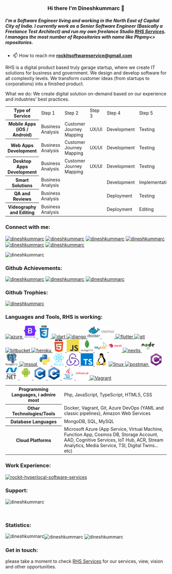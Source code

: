 <h3 align="center"> Hi there I'm Dineshkummarc 👋 </h3>

<h5>I'm a Software Engineer living and working in the North East of Capital City of India. I currently work as a Senior Software Engineer (Basically a Freelance Test Architect) and run my own freelance Studio <a href='http://rockit.rf.gd/?i=1'>RHS Services</a>. I manages the most number of Repositories with name like Phpmy<> repositories.</h5>

- 📫 How to reach me **rockitsoftwareservice@gmail.com**

RHS is a digital product based truly garage startup, where we create IT solutions for business and government. We design and develop software for all complexity levels. We transform customer ideas (from startups to corporations) into a finished product.

What we do:
We create digital solution on-demand based on our experience and industries' best practices.

<table>
<tr>
<th>Type of Service</th>
<td>Step 1 </td>
<td>Step 2 </td>
<td>Step 3 </td>
<td>Step 4 </td>
<td>Step 5 </td>
<td>Step 6 </td>
</tr>

<tr>
<th>Mobile Apps (iOS / Android)</th>
<td>Business Analysis </td>
<td>Customer Journey Mapping </td>
<td>UX/UI </td>
<td>Development </td>
<td>Testing </td>
<td>Launch</td>
</tr>

<tr><th>Web Apps Development</th>
<td>Business Analysis </td>
<td>Customer Journey Mapping </td>
<td>UX/UI </td>
<td>Development </td>
<td>Testing </td>
<td>Launch</td>
</tr>

<tr><th>Desktop Apps Development</th>
<td>Business Analysis </td>
<td>Customer Journey Mapping </td>
<td>UX/UI </td>
<td>Development </td>
<td>Testing </td>
<td>Launch</td>
</tr>

<tr><th>Smart Solutions</th>
<td>Business Analysis </td>
<td> </td>
<td> </td>
<td>Development </td>
<td>Implementation </td>
<td>Support</td>
</tr>

<tr><th>QA and Reviews</th>
<td>Business Analysis </td>
<td> </td>
<td> </td>
<td>Deployment </td>
<td>Testing </td>
<td>Support</td>
</tr>

<tr><th>Videography and Editing</th>
<td>Business Analysis </td>
<td> </td>
<td> </td>
<td>Deployment </td>
<td>Editing </td>
<td>Support</td>
</tr>
</table>

<h3 align="left">Connect with me:</h3>
<p align="left"><a href="https://x.com/yashanyketshow" target="blank"><img align="center" src="https://raw.githubusercontent.com/rahuldkjain/github-profile-readme-generator/master/src/images/icons/Social/twitter.svg" alt="dineshkummarc" height="30" width="40" /></a>
<a href="https://www.linkedin.com/in/dinesh-kumar-ab9b3621/" target="blank"><img align="center" src="https://raw.githubusercontent.com/rahuldkjain/github-profile-readme-generator/master/src/images/icons/Social/linked-in-alt.svg" alt="dineshkummarc" height="30" width="40" /></a>
<a href="https://stackoverflow.com/users/1021832/denno-secqtinstien" target="blank"><img align="center" src="https://raw.githubusercontent.com/rahuldkjain/github-profile-readme-generator/master/src/images/icons/Social/stack-overflow.svg" alt="dineshkummarc" height="30" width="40" /></a>
<a href="https://www.facebook.com/dineshkummarc" target="blank"><img align="center" src="https://raw.githubusercontent.com/rahuldkjain/github-profile-readme-generator/master/src/images/icons/Social/facebook.svg" alt="dineshkummarc" height="30" width="40" /></a>
<a href="https://www.instagram.com/theyashanyketshow/" target="blank"><img align="center" src="https://raw.githubusercontent.com/rahuldkjain/github-profile-readme-generator/master/src/images/icons/Social/instagram.svg" alt="dineshkummarc" height="30" width="40" /></a>
<a href="https://studio.youtube.com/channel/UCJp23mtAxjSuMFwdoDY9cww" target="blank"><img align="center" src="https://raw.githubusercontent.com/rahuldkjain/github-profile-readme-generator/master/src/images/icons/Social/youtube.svg" alt="dineshkummarc" height="30" width="40" /></a>
<!--
<a href="https://www.codechef.com/users/rajatrawat1997" target="blank"><img align="center" src="https://cdn.jsdelivr.net/npm/simple-icons@3.1.0/icons/codechef.svg" alt="dineshkummarc" height="30" width="40" /></a>
<a href="https://auth.geeksforgeeks.org/user/classyallrounder" target="blank"><img align="center" src="https://raw.githubusercontent.com/rahuldkjain/github-profile-readme-generator/master/src/images/icons/Social/geeks-for-geeks.svg" alt="dineshkummarc" height="30" width="40" /></a>
<a href="https://www.hackerrank.com/@meet_savsani1504" target="blank"><img align="center" src="https://raw.githubusercontent.com/rahuldkjain/github-profile-readme-generator/master/src/images/icons/Social/hackerrank.svg" alt="@meet_savsani1504" height="30" width="40" /></a>
<a href="https://discord.gg/acrodorf#6346" target="blank"><img align="center" src="https://raw.githubusercontent.com/rahuldkjain/github-profile-readme-generator/master/src/images/icons/Social/discord.svg" alt="acrodorf#6346" height="30" width="40" /></a>
-->
</p>

<p align="left"> <img src="https://komarev.com/ghpvc/?username=dineshkummarc&label=Profile%20views&color=0e75b6&style=flat" alt="dineshkummarc" /> </p>

<h3 align="left">Github Achievements:</h3>
<p align="left"> <a href="https://github.com/dineshkummarc?tab=achievements"><img src="https://github.githubassets.com/assets/pull-shark-default-498c279a747d.png" alt="dineshkummarc" width="40" height="40" /></a>
<a href="https://github.com/dineshkummarc?tab=achievements"><img src="https://github.githubassets.com/assets/starstruck-default-b6610abad518.png" alt="dineshkummarc" width="40" height="40" /></a>
<a href="https://github.com/dineshkummarc?tab=achievements"><img src="https://github.githubassets.com/assets/quickdraw-default-39c6aec8ff89.png" alt="dineshkummarc" width="40" height="40" /></a>
</p>

<h3 align="left">Github Trophies:</h3>
<p align="left"> <a href="https://github.com/dineshkummarc/github-profile-trophy"><img src="https://github-profile-trophy.vercel.app/?username=dineshkummarc" alt="dineshkummarc" /></a></p>

<h3 align="left">Languages and Tools, RHS is working:</h3>

<p align="left"> <a href="https://azure.microsoft.com/en-in/" target="_blank" rel="noreferrer"> <img src="https://www.vectorlogo.zone/logos/microsoft_azure/microsoft_azure-icon.svg" alt="azure" width="40" height="40"/> </a> <a href="https://getbootstrap.com" target="_blank" rel="noreferrer"> <img src="https://raw.githubusercontent.com/devicons/devicon/master/icons/bootstrap/bootstrap-plain-wordmark.svg" alt="bootstrap" width="40" height="40"/> </a> <a href="https://www.w3schools.com/css/" target="_blank" rel="noreferrer"> <img src="https://raw.githubusercontent.com/devicons/devicon/master/icons/css3/css3-original-wordmark.svg" alt="css3" width="40" height="40"/> </a> <a href="https://dart.dev" target="_blank" rel="noreferrer"> <img src="https://www.vectorlogo.zone/logos/dartlang/dartlang-icon.svg" alt="dart" width="40" height="40"/> </a> <a href="https://www.djangoproject.com/" target="_blank" rel="noreferrer"> <img src="https://cdn.worldvectorlogo.com/logos/django.svg" alt="django" width="40" height="40"/> </a> <a href="https://www.docker.com/" target="_blank" rel="noreferrer"> <img src="https://raw.githubusercontent.com/devicons/devicon/master/icons/docker/docker-original-wordmark.svg" alt="docker" width="40" height="40"/> </a> <a href="https://expressjs.com" target="_blank" rel="noreferrer"> <img src="https://raw.githubusercontent.com/devicons/devicon/master/icons/express/express-original-wordmark.svg" alt="express" width="40" height="40"/> </a> <a href="https://flutter.dev" target="_blank" rel="noreferrer"> <img src="https://www.vectorlogo.zone/logos/flutterio/flutterio-icon.svg" alt="flutter" width="40" height="40"/> </a> 
<a href="https://git-scm.com/" target="_blank" rel="noreferrer"> <img src="https://www.vectorlogo.zone/logos/git-scm/git-scm-icon.svg" alt="git" width="40" height="40"/> </a> <a href="https://bitbucket.org/" target="_blank" rel="noreferrer"> <img src="https://edent.github.io/SuperTinyIcons/images/svg/bitbucket.svg" alt="bitbucket" width="40" height="40"/> </a>
<a href="https://heroku.com" target="_blank" rel="noreferrer"> <img src="https://www.vectorlogo.zone/logos/heroku/heroku-icon.svg" alt="heroku" width="40" height="40"/> </a> <a href="https://www.w3.org/html/" target="_blank" rel="noreferrer"> <img src="https://raw.githubusercontent.com/devicons/devicon/master/icons/html5/html5-original-wordmark.svg" alt="html5" width="40" height="40"/> </a> <a href="https://developer.mozilla.org/en-US/docs/Web/JavaScript" target="_blank" rel="noreferrer"> <img src="https://raw.githubusercontent.com/devicons/devicon/master/icons/javascript/javascript-original.svg" alt="javascript" width="40" height="40"/> </a> <a href="https://www.mongodb.com/" target="_blank" rel="noreferrer"> <img src="https://raw.githubusercontent.com/devicons/devicon/master/icons/mongodb/mongodb-original-wordmark.svg" alt="mongodb" width="40" height="40"/> </a> <a href="https://www.mysql.com/" target="_blank" rel="noreferrer"> <img src="https://raw.githubusercontent.com/devicons/devicon/master/icons/mysql/mysql-original-wordmark.svg" alt="mysql" width="40" height="40"/> </a> <a href="https://nestjs.com/" target="_blank" rel="noreferrer"> <img src="https://raw.githubusercontent.com/devicons/devicon/master/icons/nestjs/nestjs-original-wordmark.svg" alt="nestjs" width="40" height="40"/> </a> <a href="https://nextjs.org/" target="_blank" rel="noreferrer"> <img src="https://cdn.worldvectorlogo.com/logos/nextjs-2.svg" alt="nextjs" width="40" height="40"/> </a> <a href="https://nodejs.org" target="_blank" rel="noreferrer"> <img src="https://raw.githubusercontent.com/devicons/devicon/master/icons/nodejs/nodejs-original-wordmark.svg" alt="nodejs" width="40" height="40"/> </a> <a href="https://www.postgresql.org" target="_blank" rel="noreferrer"> <img src="https://raw.githubusercontent.com/devicons/devicon/master/icons/postgresql/postgresql-original-wordmark.svg" alt="postgresql" width="40" height="40"/> </a> <a href="https://www.microsoft.com/en-us/sql-server" target="_blank" rel="noreferrer"> <img src="https://www.svgrepo.com/show/303229/microsoft-sql-server-logo.svg" alt="mssql" width="40" height="40"/> </a> <a href="https://www.python.org" target="_blank" rel="noreferrer"> <img src="https://raw.githubusercontent.com/devicons/devicon/master/icons/python/python-original.svg" alt="python" width="40" height="40"/> </a> <a href="https://reactjs.org/" target="_blank" rel="noreferrer"> <img src="https://raw.githubusercontent.com/devicons/devicon/master/icons/react/react-original-wordmark.svg" alt="react" width="40" height="40"/> </a> <a href="https://redux.js.org" target="_blank" rel="noreferrer"> <img src="https://raw.githubusercontent.com/devicons/devicon/master/icons/redux/redux-original.svg" alt="redux" width="40" height="40"/> </a> <a href="https://www.typescriptlang.org/" target="_blank" rel="noreferrer"> <img src="https://raw.githubusercontent.com/devicons/devicon/master/icons/typescript/typescript-original.svg" alt="typescript" width="40" height="40"/> </a>
<a href="https://www.linux.org/" target="_blank" rel="noreferrer"> <img src="https://raw.githubusercontent.com/devicons/devicon/master/icons/linux/linux-original.svg" alt="linux" width="40" height="40"/></a>
<a href="https://www.microsoft.com/en-us/software-download/" target="_blank" rel="noreferrer"> <img src="https://edent.github.io/SuperTinyIcons/images/svg/windows.svg" alt="linux" width="40" height="40"/></a><a href="https://postman.com" target="_blank" rel="noreferrer"> <img src="https://www.vectorlogo.zone/logos/getpostman/getpostman-icon.svg" alt="postman" width="40" height="40"/> </a>
<a href="https://www.w3schools.com/cs/" target="_blank" rel="noreferrer"> <img src="https://raw.githubusercontent.com/devicons/devicon/master/icons/csharp/csharp-original.svg" alt="csharp" width="40" height="40"/> </a> <a href="https://dotnet.microsoft.com/" target="_blank" rel="noreferrer"> <img src="https://raw.githubusercontent.com/devicons/devicon/master/icons/dot-net/dot-net-original-wordmark.svg" alt="dotnet" width="40" height="40"/> </a> 
<a href="https://developer.android.com" target="_blank"> <img src="https://raw.githubusercontent.com/devicons/devicon/master/icons/android/android-original-wordmark.svg" alt="android" width="40" height="40"/> </a><a href="https://www.cprogramming.com/" target="_blank" rel="noreferrer"> <img src="https://raw.githubusercontent.com/devicons/devicon/master/icons/c/c-original.svg" alt="c" width="40" height="40"/> </a> <a href="https://www.w3schools.com/cpp/" target="_blank" rel="noreferrer"> <img src="https://raw.githubusercontent.com/devicons/devicon/master/icons/cplusplus/cplusplus-original.svg" alt="cplusplus" width="40" height="40"/> </a> <a href="https://www.java.com" target="_blank" rel="noreferrer"> <img src="https://raw.githubusercontent.com/devicons/devicon/master/icons/java/java-original.svg" alt="java" width="40" height="40"/> </a> <a href="https://www.oracle.com/" target="_blank" rel="noreferrer"> <img src="https://raw.githubusercontent.com/devicons/devicon/master/icons/oracle/oracle-original.svg" alt="oracle" width="40" height="40"/> </a>
<a href="https://www.vagrantup.com/" target="_blank" rel="noreferrer"> <img src="https://edent.github.io/SuperTinyIcons/images/svg/vagrant.svg" alt="Vagrant" width="40" height="40"/> </a>

</p>

<table>
  <tr>
    <th>Programming Languages, i admire most</th>
    <td>Php, JavaScript, TypeScript, HTML5, CSS</td>
  </tr>
 <!--  <tr>
    <th>Front-end Frameworks/Libraries</th>
    <td>php, JavaScript, React, Next.js</td>
  </tr>
  <tr>
    <th>Back-end Frameworks/Libraries</th>
    <td>Django, NodeJS, Nest.js</td>
  </tr>
  <tr> -->
    <th>Other Technologies/Tools</th>
    <td>Docker, Vagrant, Git, Azure DevOps (YAML and classic pipelines), Amazon Web Services</td>
  </tr>
  <tr>
    <th>Database Languages</th>
    <td>MongoDB, SQL, MySQL</td>
  </tr>
  <tr>
    <th>Cloud Platforms</th>
    <td>Microsoft Azure (App Service, Virtual Machine, Function App, Cosmos DB, Storage Account, AAD, Cognitive Services, IoT Hub, ACR, Stream Analytics, Media Service, TSI, Digital Twins... etc)</td>
  </tr>
</table>

<h3>Work Experience:</h3>
<a href="https://www.linkedin.com/in/dinesh-kumar-ab9b3621/" target="blank"><img align="center" src="https://raw.githubusercontent.com/rahuldkjain/github-profile-readme-generator/master/src/images/icons/Social/linked-in-alt.svg" alt="rockit-hyperlocal-software-services" height="30" width="40" /></a>

<h3 align="left">Support:</h3>
<p><a href="https://www.buymeacoffee.com/dineshkummarc" target="blank"> <img align="left" src="https://cdn.buymeacoffee.com/buttons/v2/default-yellow.png" height="50" width="210" alt="dineshkummarc" /></a></br></p>
</br>
<h3 align="left">Statistics:</h3>
<p><!-- <a href="https://ko-fi.com/dineshkummarc" target="blank"> <img align="left" src="https://cdn.ko-fi.com/cdn/kofi3.png?v=3" height="50" width="210" alt="dineshkummarc" /></a>-->
<img align="left" src="https://github-readme-stats.vercel.app/api/top-langs?username=dineshkummarc&show_icons=true&locale=en&layout=compact" alt="dineshkummarc" />
<img align="center" src="https://github-readme-stats.vercel.app/api?username=dineshkummarc&show_icons=true&locale=en" alt="dineshkummarc" />
<img align="center" src="https://github-readme-streak-stats.herokuapp.com/?user=dineshkummarc&" alt="dineshkummarc" /></p>

<h3>Get in touch:</h3>
<p>please take a moment to check <a href='http://rockit.rf.gd/?i=1' target="blank">RHS Services</a> for our services, view, vision and other opportunities.</p>
